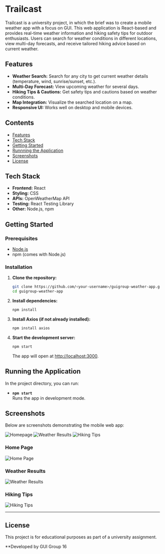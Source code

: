 # Trailcast

Trailcast is a university project, in which the brief was to create a mobile weather app with a focus on GUI. This web application is React-based and provides real-time weather information and hiking safety tips for outdoor enthusiasts. Users can search for weather conditions in different locations, view multi-day forecasts, and receive tailored hiking advice based on current weather.

## Features

- **Weather Search:** Search for any city to get current weather details (temperature, wind, sunrise/sunset, etc.).
- **Multi-Day Forecast:** View upcoming weather for several days.
- **Hiking Tips & Cautions:** Get safety tips and cautions based on weather conditions.
- **Map Integration:** Visualize the searched location on a map.
- **Responsive UI:** Works well on desktop and mobile devices.

## Contents

- [Features](#features)
- [Tech Stack](#tech-stack)
- [Getting Started](#getting-started)
- [Runnning the Application](#running-the-application)
- [Screenshots](#screenshots)
- [License](#license)

## Tech Stack

- **Frontend:** React
- **Styling:** CSS
- **APIs:** OpenWeatherMap API
- **Testing:** React Testing Library
- **Other:** Node.js, npm

## Getting Started

### Prerequisites

- [Node.js](https://nodejs.org/)
- npm (comes with Node.js)

### Installation

1. **Clone the repository:**

   ```sh
   git clone https://github.com/<your-username>/guigroup-weather-app.git
   cd guigroup-weather-app
   ```

2. **Install dependencies:**

   ```sh
   npm install
   ```

3. **Install Axios (if not already installed):**

   ```sh
   npm install axios
   ```

4. **Start the development server:**
   ```sh
   npm start
   ```
   The app will open at [http://localhost:3000](http://localhost:3000).

## Running the Application

In the project directory, you can run:

- **`npm start`**  
  Runs the app in development mode.

## Screenshots

Below are screenshots demonstrating the mobile web app:

![Homepage](/gui-weather-app/images/Screenshot%202025-08-24%20154512.png)
![Weather Results](/gui-weather-app/images/Screenshot%202025-08-24%20154634.png)
![Hiking Tips](/gui-weather-app/images/Screenshot%202025-08-24%20154757.png)

### Home Page

![Home Page](screenshots/home.png)

### Weather Results

![Weather Results](screenshots/weather.png)

### Hiking Tips

![Hiking Tips](screenshots/tips.png)

---

## License

This project is for educational purposes as part of a university assignment.

\*\*Developed by GUI Group 16

